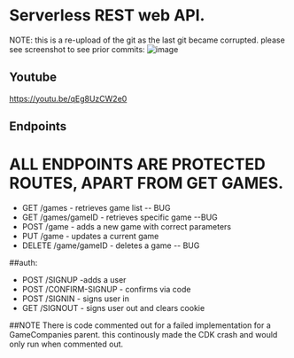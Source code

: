 # Serverless REST web API.
NOTE: this is a re-upload of the git as the last git became corrupted. please see screenshot to see prior commits:
![image](https://github.com/user-attachments/assets/dfc86fa0-51c3-41ec-8c64-be5617ce4924)


## Youtube
https://youtu.be/qEg8UzCW2e0

## Endpoints
# ALL ENDPOINTS ARE PROTECTED ROUTES, APART FROM GET GAMES. 
* GET /games - retrieves game list -- BUG
* GET /games/gameID - retrieves specific game --BUG
* POST /game - adds a new game with correct parameters
* PUT /game - updates a current game 
* DELETE /game/gameID - deletes a game -- BUG	 

##auth:
* POST /SIGNUP -adds a user
* POST /CONFIRM-SIGNUP - confirms via code
* POST /SIGNIN - signs user in
* GET /SIGNOUT - signs user out and clears cookie

##NOTE
There is code commented out for a failed implementation for a GameCompanies parent. this continously made the CDK crash and would only run when commented out. 
